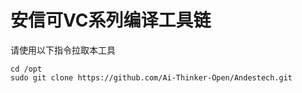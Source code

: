 # 安信可VC系列编译工具链
请使用以下指令拉取本工具
```
cd /opt
sudo git clone https://github.com/Ai-Thinker-Open/Andestech.git
```
